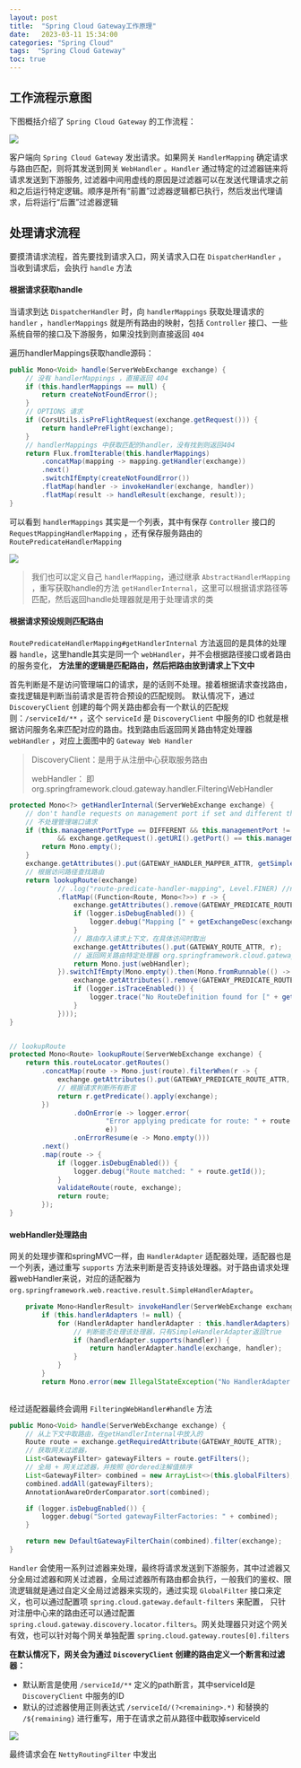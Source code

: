 ```yaml
---
layout: post
title:  "Spring Cloud Gateway工作原理"
date:   2023-03-11 15:34:00
categories: "Spring Cloud"
tags:  "Spring Cloud Gateway"
toc: true
---
```



## 工作流程示意图

下图概括介绍了 `Spring Cloud Gateway` 的工作流程：

![](https://docs.spring.io/spring-cloud-gateway/docs/current/reference/html/images/spring_cloud_gateway_diagram.png)


客户端向 `Spring Cloud Gateway` 发出请求。如果网关 `HandlerMapping` 确定请求与路由匹配，则将其发送到网关 `WebHandler` 。`Handler` 通过特定的过滤器链来将请求发送到下游服务, 过滤器中间用虚线的原因是过滤器可以在发送代理请求之前和之后运行特定逻辑。顺序是所有“前置”过滤器逻辑都已执行，然后发出代理请求，后将运行“后置”过滤器逻辑


## 处理请求流程

要摸清请求流程，首先要找到请求入口，网关请求入口在 `DispatcherHandler` ，当收到请求后，会执行 `handle` 方法

#### **根据请求获取handle**

当请求到达 `DispatcherHandler` 时，向 `handlerMappings` 获取处理请求的 `handler` ，`handlerMappings` 就是所有路由的映射，包括 `Controller` 接口、一些系统自带的接口及下游服务，如果没找到则直接返回 `404`


遍历handlerMappings获取handle源码：

```java
public Mono<Void> handle(ServerWebExchange exchange) {
    // 没有 handlerMappings ，直接返回 404
    if (this.handlerMappings == null) {
        return createNotFoundError();
    }
    // OPTIONS 请求
    if (CorsUtils.isPreFlightRequest(exchange.getRequest())) {
        return handlePreFlight(exchange);
    }
    // handlerMappings 中获取匹配的handler，没有找到则返回404
    return Flux.fromIterable(this.handlerMappings)
        .concatMap(mapping -> mapping.getHandler(exchange))
        .next()
        .switchIfEmpty(createNotFoundError())
        .flatMap(handler -> invokeHandler(exchange, handler))
        .flatMap(result -> handleResult(exchange, result));
}
```

可以看到 `handlerMappings` 其实是一个列表，其中有保存 `Controller` 接口的 `RequestMappingHandlerMapping` ，还有保存服务路由的 `RoutePredicateHandlerMapping`

![](https://ddmcc-1255635056.cos.ap-guangzhou.myqcloud.com/WeChatf9b248892549c25a8796f72d6204f535.png)

>我们也可以定义自己 `handlerMapping`，通过继承 `AbstractHandlerMapping` ，重写获取handle的方法 `getHandlerInternal`，这里可以根据请求路径等匹配，然后返回handle处理器就是用于处理请求的类


#### **根据请求预设规则匹配路由**

`RoutePredicateHandlerMapping#getHandlerInternal` 方法返回的是具体的处理器 `handle`，这里handle其实是同一个 `webHandler`，并不会根据路径接口或者路由的服务变化， **方法里的逻辑是匹配路由，然后把路由放到请求上下文中**

首先判断是不是访问管理端口的请求，是的话则不处理。接着根据请求查找路由，查找逻辑是判断当前请求是否符合预设的匹配规则。 默认情况下，通过 `DiscoveryClient` 创建的每个网关路由都会有一个默认的匹配规则：`/serviceId/**` ，这个 `serviceId` 是 `DiscoveryClient` 中服务的ID 也就是根据访问服务名来匹配对应的路由。找到路由后返回网关路由特定处理器 `webHandler` ，对应上面图中的 `Gateway Web Handler`


>DiscoveryClient：是用于从注册中心获取服务路由
>
>webHandler： 即 org.springframework.cloud.gateway.handler.FilteringWebHandler


```java
protected Mono<?> getHandlerInternal(ServerWebExchange exchange) {
    // don't handle requests on management port if set and different than server port
    // 不处理管理端口请求
    if (this.managementPortType == DIFFERENT && this.managementPort != null
            && exchange.getRequest().getURI().getPort() == this.managementPort) {
        return Mono.empty();
    }
    exchange.getAttributes().put(GATEWAY_HANDLER_MAPPER_ATTR, getSimpleName());
    // 根据访问路径查找路由
    return lookupRoute(exchange)
            // .log("route-predicate-handler-mapping", Level.FINER) //name this
            .flatMap((Function<Route, Mono<?>>) r -> {
                exchange.getAttributes().remove(GATEWAY_PREDICATE_ROUTE_ATTR);
                if (logger.isDebugEnabled()) {
                    logger.debug("Mapping [" + getExchangeDesc(exchange) + "] to " + r);
                }
                // 路由存入请求上下文，在具体访问时取出
                exchange.getAttributes().put(GATEWAY_ROUTE_ATTR, r);
                // 返回网关路由特定处理器 org.springframework.cloud.gateway.handler.FilteringWebHandler
                return Mono.just(webHandler);
            }).switchIfEmpty(Mono.empty().then(Mono.fromRunnable(() -> {
                exchange.getAttributes().remove(GATEWAY_PREDICATE_ROUTE_ATTR);
                if (logger.isTraceEnabled()) {
                    logger.trace("No RouteDefinition found for [" + getExchangeDesc(exchange) + "]");
                }
            })));
}


// lookupRoute
protected Mono<Route> lookupRoute(ServerWebExchange exchange) {
    return this.routeLocator.getRoutes()
        .concatMap(route -> Mono.just(route).filterWhen(r -> {
            exchange.getAttributes().put(GATEWAY_PREDICATE_ROUTE_ATTR, r.getId());
            // 根据请求判断所有断言
            return r.getPredicate().apply(exchange);
        })
                .doOnError(e -> logger.error(
                        "Error applying predicate for route: " + route.getId(),
                        e))
                .onErrorResume(e -> Mono.empty()))
        .next()
        .map(route -> {
            if (logger.isDebugEnabled()) {
                logger.debug("Route matched: " + route.getId());
            }
            validateRoute(route, exchange);
            return route;
        });
}

```

#### **webHandler处理路由**

网关的处理步骤和springMVC一样，由 `HandlerAdapter` 适配器处理，适配器也是一个列表，通过重写 `supports` 方法来判断是否支持该处理器。对于路由请求处理器webHandler来说，对应的适配器为 `org.springframework.web.reactive.result.SimpleHandlerAdapter`。

```java
	private Mono<HandlerResult> invokeHandler(ServerWebExchange exchange, Object handler) {
		if (this.handlerAdapters != null) {
			for (HandlerAdapter handlerAdapter : this.handlerAdapters) {
			    // 判断能否处理该处理器，只有SimpleHandlerAdapter返回true
				if (handlerAdapter.supports(handler)) {
					return handlerAdapter.handle(exchange, handler);
				}
			}
		}
		return Mono.error(new IllegalStateException("No HandlerAdapter: " + handler));
	
```

经过适配器最终会调用 `FilteringWebHandler#handle` 方法

```java
public Mono<Void> handle(ServerWebExchange exchange) {
    // 从上下文中取路由，在getHandlerInternal中放入的
    Route route = exchange.getRequiredAttribute(GATEWAY_ROUTE_ATTR);
    // 获取网关过滤器，
    List<GatewayFilter> gatewayFilters = route.getFilters();
    // 全局 + 网关过滤器，并按照 @Ordered注解值排序
    List<GatewayFilter> combined = new ArrayList<>(this.globalFilters);
    combined.addAll(gatewayFilters);
    AnnotationAwareOrderComparator.sort(combined);

    if (logger.isDebugEnabled()) {
        logger.debug("Sorted gatewayFilterFactories: " + combined);
    }

    return new DefaultGatewayFilterChain(combined).filter(exchange);
}
```

`Handler` 会使用一系列过滤器来处理，最终将请求发送到下游服务，其中过滤器又分全局过滤器和网关过滤器，全局过滤器所有路由都会执行，一般我们的鉴权、限流逻辑就是通过自定义全局过滤器来实现的，通过实现 `GlobalFilter` 接口来定义，也可以通过配置项 `spring.cloud.gateway.default-filters` 来配置，
只针对注册中心来的路由还可以通过配置 `spring.cloud.gateway.discovery.locator.filters`。网关处理器只对这个网关有效，也可以针对每个网关单独配置 `spring.cloud.gateway.routes[0].filters`

**在默认情况下，网关会为通过 `DiscoveryClient` 创建的路由定义一个断言和过滤器：**

- 默认断言是使用 `/serviceId/**` 定义的path断言，其中serviceId是 `DiscoveryClient` 中服务的ID
- 默认的过滤器使用正则表达式 `/serviceId/(?<remaining>.*)` 和替换的 `/${remaining}` 进行重写，用于在请求之前从路径中截取掉serviceId

![](https://ddmcc-1255635056.cos.ap-guangzhou.myqcloud.com/2bada070cf37553d857245a3eed14c2.png)


最终请求会在 `NettyRoutingFilter` 中发出